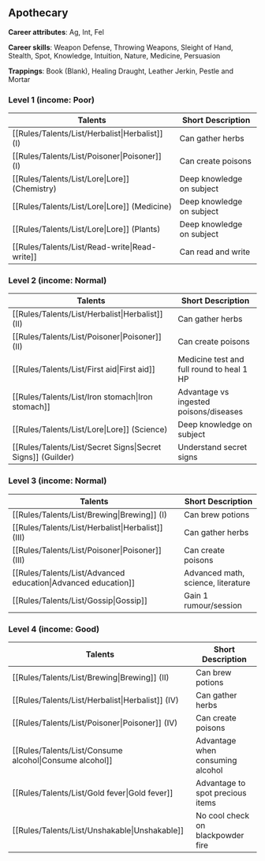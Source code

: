 
## Apothecary

**Career attributes**: Ag, Int, Fel

**Career skills**: Weapon Defense, Throwing Weapons, Sleight of Hand, Stealth, Spot, Knowledge, Intuition, Nature, Medicine, Persuasion

**Trappings**: Book (Blank), Healing Draught, Leather Jerkin, Pestle and Mortar

### Level 1 (income: Poor)

| Talents | Short Description |
| --- | --- |
| [[Rules/Talents/List/Herbalist\|Herbalist]] (I) | Can gather herbs |
| [[Rules/Talents/List/Poisoner\|Poisoner]] (I) | Can create poisons |
| [[Rules/Talents/List/Lore\|Lore]] (Chemistry) | Deep knowledge on subject |
| [[Rules/Talents/List/Lore\|Lore]] (Medicine) | Deep knowledge on subject |
| [[Rules/Talents/List/Lore\|Lore]] (Plants) | Deep knowledge on subject |
| [[Rules/Talents/List/Read-write\|Read-write]] | Can read and write |


### Level 2 (income: Normal)

| Talents | Short Description |
| --- | --- |
| [[Rules/Talents/List/Herbalist\|Herbalist]] (II) | Can gather herbs |
| [[Rules/Talents/List/Poisoner\|Poisoner]] (II) | Can create poisons |
| [[Rules/Talents/List/First aid\|First aid]] | Medicine test and full round to heal 1 HP |
| [[Rules/Talents/List/Iron stomach\|Iron stomach]] | Advantage vs ingested poisons/diseases |
| [[Rules/Talents/List/Lore\|Lore]] (Science) | Deep knowledge on subject |
| [[Rules/Talents/List/Secret Signs\|Secret Signs]] (Guilder) | Understand secret signs |


### Level 3 (income: Normal)

| Talents | Short Description |
| --- | --- |
| [[Rules/Talents/List/Brewing\|Brewing]] (I) | Can brew potions |
| [[Rules/Talents/List/Herbalist\|Herbalist]] (III) | Can gather herbs |
| [[Rules/Talents/List/Poisoner\|Poisoner]] (III) | Can create poisons |
| [[Rules/Talents/List/Advanced education\|Advanced education]] | Advanced math, science, literature |
| [[Rules/Talents/List/Gossip\|Gossip]] | Gain 1 rumour/session |


### Level 4 (income: Good)

| Talents | Short Description |
| --- | --- |
| [[Rules/Talents/List/Brewing\|Brewing]] (II) | Can brew potions |
| [[Rules/Talents/List/Herbalist\|Herbalist]] (IV) | Can gather herbs |
| [[Rules/Talents/List/Poisoner\|Poisoner]] (IV) | Can create poisons |
| [[Rules/Talents/List/Consume alcohol\|Consume alcohol]] | Advantage when consuming alcohol |
| [[Rules/Talents/List/Gold fever\|Gold fever]] | Advantage to spot precious items |
| [[Rules/Talents/List/Unshakable\|Unshakable]] | No cool check on blackpowder fire |


